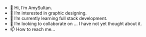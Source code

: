- 👋 Hi, I’m AmySultan.
- 👀 I’m interested in graphic designing.
- 🌱 I’m currently learning full stack development.
- 💞️ I’m looking to collaborate on ... I have not yet thought about it.
- 📫 How to reach me...

<!---
AmySultan/AmySultan is a ✨ special ✨ repository because its `README.md` (this file) appears on your GitHub profile.
You can click the Preview link to take a look at your changes.
--->
